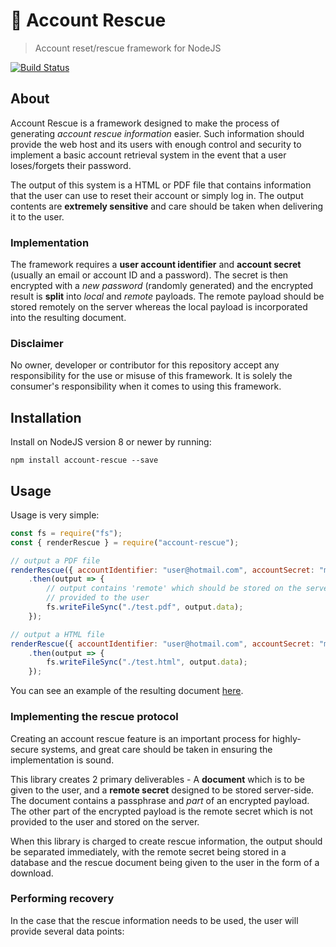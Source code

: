 # 🚨 Account Rescue
> Account reset/rescue framework for NodeJS

[![Build Status](https://travis-ci.org/buttercup/account-rescue.svg?branch=master)](https://travis-ci.org/buttercup/account-rescue)

## About
Account Rescue is a framework designed to make the process of generating _account rescue information_ easier. Such information should provide the web host and its users with enough control and security to implement a basic account retrieval system in the event that a user loses/forgets their password.

The output of this system is a HTML or PDF file that contains information that the user can use to reset their account or simply log in. The output contents are **extremely sensitive** and care should be taken when delivering it to the user.

### Implementation
The framework requires a **user account identifier** and **account secret** (usually an email or account ID and a password). The secret is then encrypted with a _new password_ (randomly generated) and the encrypted result is **split** into _local_ and _remote_ payloads. The remote payload should be stored remotely on the server whereas the local payload is incorporated into the resulting document.

### Disclaimer
No owner, developer or contributor for this repository accept any responsibility for the use or misuse of this framework. It is solely the consumer's responsibility when it comes to using this framework.

## Installation
Install on NodeJS version 8 or newer by running:

```shell
npm install account-rescue --save
```

## Usage
Usage is very simple:

```javascript
const fs = require("fs");
const { renderRescue } = require("account-rescue");

// output a PDF file
renderRescue({ accountIdentifier: "user@hotmail.com", accountSecret: "mySecurePassword", output: "pdf" })
    .then(output => {
        // output contains 'remote' which should be stored on the server and not
        // provided to the user
        fs.writeFileSync("./test.pdf", output.data);
    });

// output a HTML file
renderRescue({ accountIdentifier: "user@hotmail.com", accountSecret: "mySecurePassword", output: "html" })
    .then(output => {
        fs.writeFileSync("./test.html", output.data);
    });
```

You can see an example of the resulting document [here](example.pdf).

### Implementing the rescue protocol
Creating an account rescue feature is an important process for highly-secure systems, and great care should be taken in ensuring the implementation is sound.

This library creates 2 primary deliverables - A **document** which is to be given to the user, and a **remote secret** designed to be stored server-side. The document contains a passphrase and _part_ of an encrypted payload. The other part of the encrypted payload is the remote secret which is not provided to the user and stored on the server.

When this library is charged to create rescue information, the output should be separated immediately, with the remote secret being stored in a database and the rescue document being given to the user in the form of a download.

### Performing recovery
In the case that the rescue information needs to be used, the user will provide several data points:

